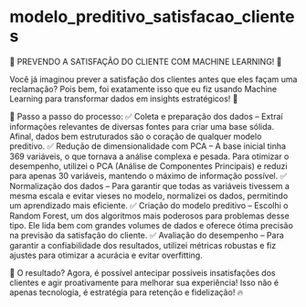 # modelo_preditivo_satisfacao_clientes
🔮 PREVENDO A SATISFAÇÃO DO CLIENTE COM MACHINE LEARNING! 🔮

Você já imaginou prever a satisfação dos clientes antes que eles façam uma reclamação? Pois bem, foi exatamente isso que eu fiz usando Machine Learning para transformar dados em insights estratégicos! 🚀

📌 Passo a passo do processo:
✅ Coleta e preparação dos dados – Extraí informações relevantes de diversas fontes para criar uma base sólida. Afinal, dados bem estruturados são o coração de qualquer modelo preditivo.
✅ Redução de dimensionalidade com PCA – A base inicial tinha 369 variáveis, o que tornava a análise complexa e pesada. Para otimizar o desempenho, utilizei o PCA (Análise de Componentes Principais) e reduzi para apenas 30 variáveis, mantendo o máximo de informação possível.
✅ Normalização dos dados – Para garantir que todas as variáveis tivessem a mesma escala e evitar vieses no modelo, normalizei os dados, permitindo um aprendizado mais eficiente.
✅ Criação do modelo preditivo – Escolhi o Random Forest, um dos algoritmos mais poderosos para problemas desse tipo. Ele lida bem com grandes volumes de dados e oferece ótima precisão na previsão da satisfação do cliente.
✅ Avaliação do desempenho – Para garantir a confiabilidade dos resultados, utilizei métricas robustas e fiz ajustes para otimizar a acurácia e evitar overfitting.

🎯 O resultado? Agora, é possível antecipar possíveis insatisfações dos clientes e agir proativamente para melhorar sua experiência! Isso não é apenas tecnologia, é estratégia para retenção e fidelização! 🔥
